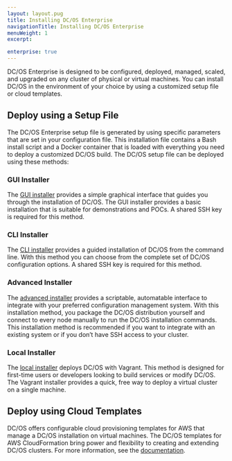 ```yaml
---
layout: layout.pug
title: Installing DC/OS Enterprise
navigationTitle: Installing DC/OS Enterprise
menuWeight: 1
excerpt:

enterprise: true
---
```







DC/OS Enterprise is designed to be configured, deployed, managed, scaled, and upgraded on any cluster of physical or virtual machines. You can install DC/OS in the environment of your choice by using a customized setup file or cloud templates.

## Deploy using a Setup File
The DC/OS Enterprise setup file is generated by using specific parameters that are set in your configuration file. This installation file contains a Bash install script and a Docker container that is loaded with everything you need to deploy a customized DC/OS build. The DC/OS setup file can be deployed using these methods:

### GUI Installer
The [GUI installer](/1.7/administration/installing/ent/custom/gui/) provides a simple graphical interface that guides you through the installation of DC/OS. The GUI installer provides a basic installation that is suitable for demonstrations and POCs. A shared SSH key is required for this method.
  
### CLI Installer
The [CLI installer](/1.7/administration/installing/ent/custom/cli/) provides a guided installation of DC/OS from the command line. With this method you can choose from the complete set of DC/OS configuration options. A shared SSH key is required for this method.
  
### Advanced Installer
The [advanced installer](/1.7/administration/installing/ent/custom/advanced/) provides a scriptable, automatable interface to integrate with your preferred configuration management system. With this installation method, you package the DC/OS distribution yourself and connect to every node manually to run the DC/OS installation commands. This installation method is recommended if you want to integrate with an existing system or if you don’t have SSH access to your cluster.

### Local Installer
The [local installer](/1.7/administration/installing/ent/local/) deploys DC/OS with Vagrant. This method is designed for first-time users or developers looking to build services or modify DC/OS. The Vagrant installer provides a quick, free way to deploy a virtual cluster on a single machine.

## Deploy using Cloud Templates

DC/OS offers configurable cloud provisioning templates for AWS that manage a DC/OS installation on virtual machines. The DC/OS templates for AWS CloudFormation bring power and flexibility to creating and extending DC/OS clusters. For more information, see the [documentation](/1.7/administration/installing/ent/cloud/aws/).
